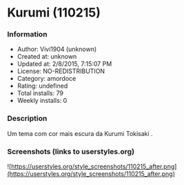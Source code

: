 # Kurumi (110215)

### Information
- Author: Vivi1904 (unknown)
- Created at: unknown
- Updated at: 2/8/2015, 7:15:07 PM
- License: NO-REDISTRIBUTION
- Category: amordoce
- Rating: undefined
- Total installs: 79
- Weekly installs: 0


### Description
Um tema com cor mais escura da Kurumi Tokisaki .


### Screenshots (links to userstyles.org)
![https://userstyles.org/style_screenshots/110215_after.png](https://userstyles.org/style_screenshots/110215_after.png)


